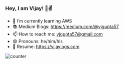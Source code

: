 ### Hey, I am Vijay! 👋✌️
<!--
**vjgpt/vjgpt** is a ✨ _special_ ✨ repository because its `README.md` (this file) appears on your GitHub profile.

Here are some ideas to get you started:

- 🔭 I’m currently working on ...
- 🌱 I’m currently learning ...
- 👯 I’m looking to collaborate on ...
- 🤔 I’m looking for help with ...
- 💬 Ask me about ...
- 📫 How to reach me: vjgupta57@gmail.com
- 😄 Pronouns: he/him/his
- ⚡ Fun fact: ...
-->

- 🌱 I’m currently learning AWS
- 📚 Medium Blogs: https://medium.com/@vjgupta57
- 📫 How to reach me: vjgupta57@gmail.com
- 😄 Pronouns: he/him/his
- 👔 Resume: https://vijaylogs.com

![counter](https://engpyk20vk6t3kt.m.pipedream.net)
